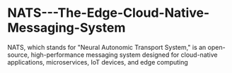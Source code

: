 # NATS---The-Edge-Cloud-Native-Messaging-System
NATS, which stands for "Neural Autonomic Transport System," is an open-source, high-performance messaging system designed for cloud-native applications, microservices, IoT devices, and edge computing
